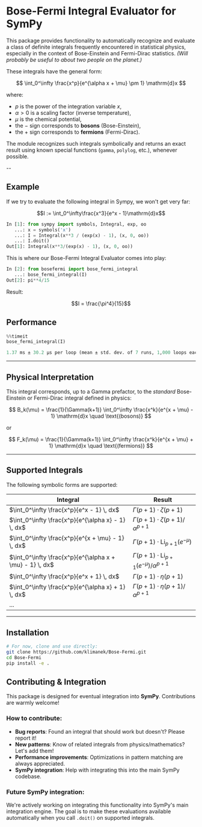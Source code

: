 # Bose-Fermi Integral Evaluator for SymPy

This package provides functionality to automatically recognize and evaluate a class of definite integrals frequently encountered in statistical physics, especially in the context of Bose-Einstein and Fermi-Dirac statistics. *(Will probably be useful to about two people on the planet.)*

These integrals have the general form:

$$
\int_0^\infty \frac{x^p}{e^{\alpha x + \mu} \pm 1} \mathrm{d}x
$$

where:
- $p$ is the power of the integration variable $x$,
- $\alpha > 0$ is a scaling factor (inverse temperature),
- $\mu$ is the chemical potential,
- the $-$ sign corresponds to **bosons** (Bose-Einstein),
- the $+$ sign corresponds to **fermions** (Fermi-Dirac).

The module recognizes such integrals symbolically and returns an exact result using known special functions (`gamma`, `polylog`, etc.), whenever possible.

--
## Example
If we try to evaluate the following integral in Sympy, we won't get very far:

$$I := \int_0^\infty\frac{x^3}{e^x - 1}\mathrm{d}x$$

```python
In [1]: from sympy import symbols, Integral, exp, oo
   ...: x = symbols('x')
   ...: I = Integral(x**3 / (exp(x) - 1), (x, 0, oo))
   ...: I.doit()
Out[1]: Integral(x**3/(exp(x) - 1), (x, 0, oo))

```

This is where our Bose-Fermi Integral Evaluator comes into play:

```python
In [2]: from bosefermi import bose_fermi_integral
   ...: bose_fermi_integral(I)
Out[2]: pi**4/15
```

Result:

$$I = \frac{\pi^4}{15}$$


## Performance
```python
%%timeit
bose_fermi_integral(I)

1.37 ms ± 30.2 μs per loop (mean ± std. dev. of 7 runs, 1,000 loops each)
```

---

## Physical Interpretation

This integral corresponds, up to a Gamma prefactor, to the *standard* Bose-Einstein or Fermi-Dirac integral defined in physics:

$$
B_k(\mu) = \frac{1}{\Gamma(k+1)} \int_0^\infty \frac{x^k}{e^{x + \mu} - 1} \mathrm{d}x \quad \text{(bosons)}
$$

or

$$
F_k(\mu) = \frac{1}{\Gamma(k+1)} \int_0^\infty \frac{x^k}{e^{x + \mu} + 1} \mathrm{d}x \quad \text{(fermions)}
$$


---

## Supported Integrals

The following symbolic forms are supported:

| Integral | Result |
|---------|--------|
| $\int_0^\infty \frac{x^p}{e^x - 1} \, dx$ | $\Gamma(p+1)\cdot\zeta(p+1)$ |
| $\int_0^\infty \frac{x^p}{e^{\alpha x} - 1} \, dx$ | $\Gamma(p+1)\cdot\zeta(p+1)/\alpha^{p+1}$ |
| $\int_0^\infty \frac{x^p}{e^{x + \mu} - 1} \, dx$ | $\Gamma(p+1)\cdot\mathrm{Li}_{p+1}(e^{-\mu})$ |
| $\int_0^\infty \frac{x^p}{e^{\alpha x + \mu} - 1} \, dx$ | $\Gamma(p+1)\cdot\mathrm{Li}_{p+1}(e^{-\mu})/\alpha^{p+1}$ |
| $\int_0^\infty \frac{x^p}{e^x + 1} \, dx$ | $\Gamma(p+1)\cdot\eta(p+1)$ |
| $\int_0^\infty \frac{x^p}{e^{\alpha x} + 1} \, dx$ | $\Gamma(p+1)\cdot\eta(p+1)/\alpha^{p+1}$ |
| ... |

---

## Installation

```bash
# For now, clone and use directly:
git clone https://github.com/klimanek/Bose-Fermi.git
cd Bose-Fermi
pip install -e .
```


## Contributing & Integration

This package is designed for eventual integration into **SymPy**. Contributions are warmly welcome!

### How to contribute:
- **Bug reports**: Found an integral that should work but doesn't? Please report it!
- **New patterns**: Know of related integrals from physics/mathematics? Let's add them!
- **Performance improvements**: Optimizations in pattern matching are always appreciated.
- **SymPy integration**: Help with integrating this into the main SymPy codebase.

### Future SymPy integration:
We're actively working on integrating this functionality into SymPy's main integration engine. The goal is to make these evaluations available automatically when you call `.doit()` on supported integrals.

